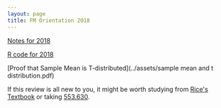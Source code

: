 ```yaml
---
layout: page
title: FM Orientation 2018
---
```

[Notes for 2018](../assets/FM_orientation_notes_2018.Note.pdf)

[R code for 2018](../assets/R_tutorial.R)

[Proof that Sample Mean is T-distributed](../assets/sample mean and t distribution.pdf)

If this review is all new to you, it might be worth studying from 
[Rice's Textbook](https://www.amazon.com/Mathematical-Statistics-Data-Analysis-Rice/dp/8131519546)
or taking [553.630](http://e-catalog.jhu.edu/departments-program-requirements-and-courses/engineering/applied-mathematics-statistics/#courseinventory).